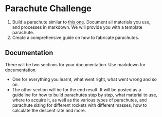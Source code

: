 # Parachute Challenge

1. Build a parachute similar to [this one](https://www.allrockets.ca/Build/Parachutes/36). Document all materials you use, and processes in markdown. We will provide you with a template parachute. 
2. Create a comprehensive guide on how to fabricate parachutes. 

## Documentation

There will be two sections for your documentation. Use markdown for documentation.

- One for everything you learnt, what went right, what went wrong and so on. 
- The other section will be for the end result. It will be posted as a guideline for how to build parachutes step by step, what material to use, where to acquire it, as well as the various types of parachutes, and parachute sizing for different rockets with different masses, how to calculate the descent rate and more.